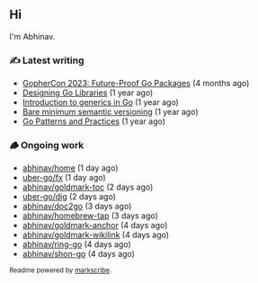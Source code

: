 ## Hi

I'm Abhinav.

### ✍️ Latest writing


- [GopherCon 2023: Future-Proof Go Packages](https://abhinavg.net/2023/09/27/future-proof-packages/) (4 months ago)
- [Designing Go Libraries](https://abhinavg.net/2022/12/06/designing-go-libraries/) (1 year ago)
- [Introduction to generics in Go](https://abhinavg.net/2022/11/23/generics-intro/) (1 year ago)
- [Bare minimum semantic versioning](https://abhinavg.net/2022/11/07/semver/) (1 year ago)
- [Go Patterns and Practices](https://abhinavg.net/2022/09/19/go-patterns-and-practices-talk/) (1 year ago)

### 🪵 Ongoing work


- [abhinav/home](https://github.com/abhinav/home) (1 day ago)
- [uber-go/fx](https://github.com/uber-go/fx) (1 day ago)
- [abhinav/goldmark-toc](https://github.com/abhinav/goldmark-toc) (2 days ago)
- [uber-go/dig](https://github.com/uber-go/dig) (2 days ago)
- [abhinav/doc2go](https://github.com/abhinav/doc2go) (3 days ago)
- [abhinav/homebrew-tap](https://github.com/abhinav/homebrew-tap) (3 days ago)
- [abhinav/goldmark-anchor](https://github.com/abhinav/goldmark-anchor) (4 days ago)
- [abhinav/goldmark-wikilink](https://github.com/abhinav/goldmark-wikilink) (4 days ago)
- [abhinav/ring-go](https://github.com/abhinav/ring-go) (4 days ago)
- [abhinav/shon-go](https://github.com/abhinav/shon-go) (4 days ago)

<sub>Readme powered by [markscribe](https://github.com/muesli/markscribe).</sub>
